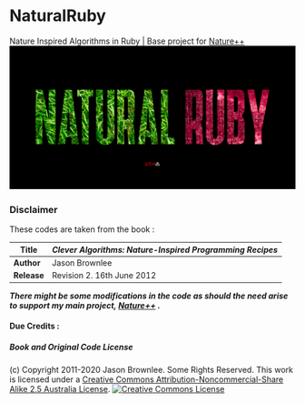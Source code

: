 # NaturalRuby
Nature Inspired Algorithms in Ruby | Base project for [Nature++](https://github.com/Saket-Upadhyay/NaturePlusPlus)
![LabelNR](https://raw.githubusercontent.com/Saket-Upadhyay/NaturalRuby/master/.docs/NRuby.png)
### Disclaimer

These codes are taken from the book :

| Title | *Clever Algorithms: Nature-Inspired Programming Recipes*  |
|----|---|
|  **Author**  | Jason Brownlee  |  
|  **Release**  |  Revision 2. 16th June 2012 |

***There might be some modifications in the code as should the need arise to support my main project, [Nature++](https://github.com/Saket-Upadhyay/NaturePlusPlus) .***




#### Due Credits : 
##### Book and Original Code License

(c) Copyright 2011-2020 Jason Brownlee. Some Rights Reserved.
This work is licensed under a <a rel="license" href="http://creativecommons.org/licenses/by-nc-sa/2.5/au/">Creative Commons Attribution-Noncommercial-Share Alike 2.5 Australia License</a>.
<a rel="license" href="http://creativecommons.org/licenses/by-nc-sa/2.5/au/">
<img alt="Creative Commons License" style="border-width:0" src="http://i.creativecommons.org/l/by-nc-sa/2.5/au/88x31.png" />
</a>

